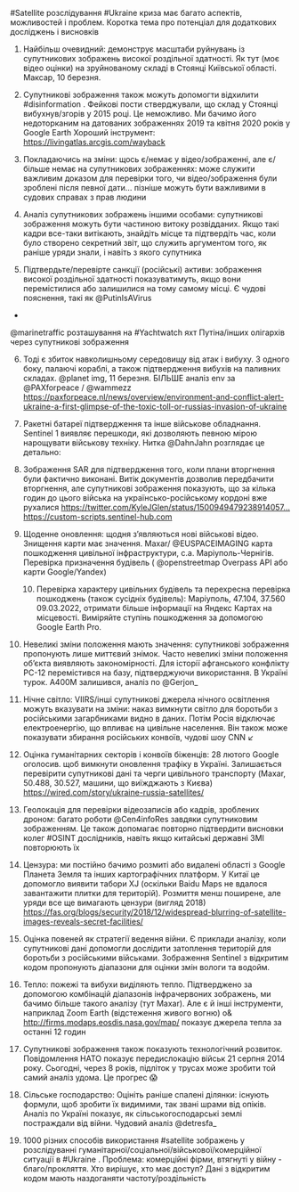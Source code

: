 #Satellite розслідування #Ukraine криза має багато аспектів, можливостей і проблем.
Коротка тема про потенціал для додаткових досліджень і висновків

1) Найбільш очевидний: демонструє масштаби руйнувань із супутникових зображень високої роздільної здатності. Як тут (моє відео оцінки) на зруйнованому складі в Стоянці Київської області. Максар, 10 березня.

2) Супутникові зображення також можуть допомогти відхилити #disinformation . Фейкові пости стверджували, що склад у Стоянці вибухнув/згорів у 2015 році. Це неможливо. Ми бачимо його недоторканим на датованих зображеннях 2019 та квітня 2020 років у Google Earth
Хороший інструмент: https://livingatlas.arcgis.com/wayback

3) Покладаючись на зміни: щось є/немає у відео/зображенні, але є/більше немає на супутникових зображеннях: може служити важливим доказом для перевірки того, чи відео/зображення були зроблені після певної дати... пізніше можуть бути важливими в судових справах з прав людини

4) Аналіз супутникових зображень іншими особами: супутникові зображення можуть бути частиною витоку розвідданих. Якщо такі кадри все-таки витікають, знайдіть місце та підтвердіть час, коли було створено секретний звіт, що служить аргументом того, як раніше уряди знали, і навіть з якого супутника

5) Підтвердьте/перевірте санкції (російські) активи: зображення високої роздільної здатності показуватимуть, якщо вони перемістилися або залишилися на тому самому місці. Є чудові пояснення, такі як 
@PutinIsAVirus
 + 
@marinetraffic
 розташування на #Yachtwatch яхт Путіна/інших олігархів через супутникові зображення

 6) Тоді є збиток навколишньому середовищу від атак і вибуху. З одного боку, палаючі кораблі, а також підтвердження вибухів на паливних складах. 
@planet
 img, 11 березня. БІЛЬШЕ аналіз env за 
@PAXforpeace
 / 
@wammezz
 https://paxforpeace.nl/news/overview/environment-and-conflict-alert-ukraine-a-first-glimpse-of-the-toxic-toll-or-russias-invasion-of-ukraine

 7) Ракетні батареї підтвердження та інше військове обладнання. Sentinel 1 виявляє перешкоди, які дозволяють певною мірою нарощувати військову техніку. Нитка 
@DahnJahn
 розглядає це детально:

 8) Зображення SAR для підтвердження того, коли плани вторгнення були фактично виконані. Витік документів дозволив передбачити вторгнення, але супутникові зображення показують, що за кілька годин до цього війська на українсько-російському кордоні вже рухалися
https://twitter.com/KyleJGlen/status/1500949479238914057…
https://custom-scripts.sentinel-hub.com

9) Щоденне оновлення: щодня з’являються нові військові відео. Знищення карти має значення. Maxar/
@EUSPACEIMAGING
  карта пошкодження цивільної інфраструктури, с.а. Маріуполь-Чернігів.
Перевірка призначення будівель (
@openstreetmap
   Overpass API або карти Google/Yandex)

   10) Перевірка характеру цивільних будівель та перехресна перевірка пошкоджень (також сусідніх будівель): Маріуполь, 47.104, 37.560 09.03.2022, отримати більше інформації на Яндекс Картах на місцевості. Виміряйте ступінь пошкодження за допомогою Google Earth Pro.

11) Невеликі зміни положення мають значення: супутникові зображення пропонують лише миттєвий знімок. Часто невеликі зміни положення об’єкта виявляють закономірності. Для історії афганського конфлікту PC-12 перемістився на базу, підтверджуючи використання. В Україні турок. А400М залишився, аналіз по 
@Gerjon_


12) Нічне світло: VIIRS/інші супутникові джерела нічного освітлення можуть вказувати на зміни: наказ вимкнути світло для боротьби з російськими загарбниками видно в даних. Потім Росія відключає електроенергію, що впливає на цивільне населення. Він також може показувати збирання російських конвоїв, чудові шоу CNN ↙️

13) Оцінка гуманітарних секторів і конвоїв біженців:
28 лютого Google оголосив. щоб вимкнути оновлення трафіку в Україні. Залишається перевірити супутникові дані та черги цивільного транспорту (Maxar, 50.488, 30.527, машини, що виїжджають з Києва)
https://wired.com/story/ukraine-russia-satellites/

14) Геолокація для перевірки відеозаписів або кадрів, зроблених дроном: багато роботи 
@Cen4infoRes
 завдяки супутниковим зображенням. Це також допомагає повторно підтвердити висновки колег #OSINT дослідників, навіть якщо китайські державні ЗМІ повторюють їх

15) Цензура: ми постійно бачимо розмиті або видалені області з Google Планета Земля та інших картографічних платформ. У Китаї це допомогло виявити табори XJ (оскільки Baidu Maps не вдалося завантажити плитки для територій). Розмиття менш поширене, але уряди все ще вимагають цензури (вигляд 2018)
https://fas.org/blogs/security/2018/12/widespread-blurring-of-satellite-images-reveals-secret-facilities/

16) Оцінка повеней як стратегії ведення війни. Є приклади аналізу, коли супутникові дані допомогли дослідити затоплення територій для боротьби з російськими військами. Зображення Sentinel з відкритим кодом пропонують діапазони для оцінки змін вологи та водойм.

17) Тепло: пожежі та вибухи виділяють тепло. Підтверджено за допомогою комбінацій діапазонів інфрачервоних зображень, ми бачимо більше такого аналізу (тут Maxar). Але є й інші інструменти, наприклад Zoom Earth (відстеження живого вогню) o& http://firms.modaps.eosdis.nasa.gov/map/
показує джерела тепла за останні 12 годин

18) Супутникові зображення також показують технологічний розвиток. Повідомлення НАТО показує передислокацію військ 21 серпня 2014 року. Сьогодні, через 8 років, підліток у трусах може зробити той самий аналіз удома.
Це прогрес 😱

19) Сільське господарство: Оцініть раніше спалені ділянки: існують формули, щоб зробити їх видимими, так звані шрами від опіків. Аналіз по Україні показує, як сільськогосподарські землі постраждали від війни. Чудовий аналіз 
@detresfa_

20) 1000 різних способів використання #satellite зображень у розслідуванні гуманітарної/соціальної/військової/комерційної ситуації в #Ukraine .
Проблема: комерційні фірми, втягнуті у війну - благо/прокляття. Хто вирішує, хто має доступ? Дані з відкритим кодом мають наздоганяти частоту/роздільність